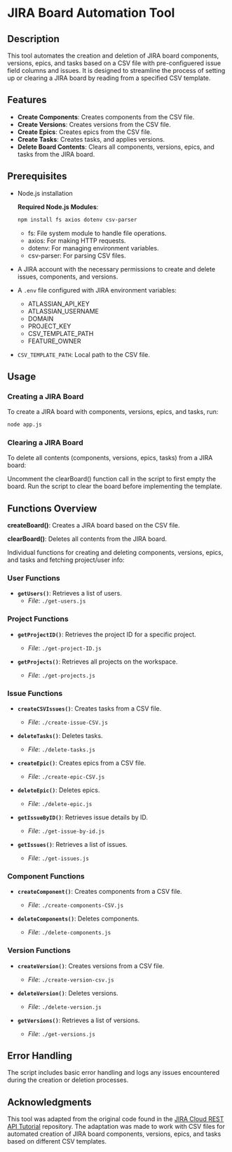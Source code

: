 # JIRA Board Automation Tool

## Description

This tool automates the creation and deletion of JIRA board components, versions, epics, and tasks based on a CSV file with pre-configuered issue field columns and issues. It is designed to streamline the process of setting up or clearing a JIRA board by reading from a specified CSV template.

## Features

- **Create Components**: Creates components from the CSV file.
- **Create Versions**: Creates versions from the CSV file.
- **Create Epics**: Creates epics from the CSV file.
- **Create Tasks**: Creates tasks, and applies versions.
- **Delete Board Contents**: Clears all components, versions, epics, and tasks from the JIRA board.

## Prerequisites

- Node.js installation

    **Required Node.js Modules**:

    ```bash
    npm install fs axios dotenv csv-parser
    ```
    - fs: File system module to handle file operations.
    - axios: For making HTTP requests.
    - dotenv: For managing environment variables.
    - csv-parser: For parsing CSV files.

- A JIRA account with the necessary permissions to create and delete issues, components, and versions.
- A `.env` file configured with JIRA environment variables:
    - ATLASSIAN_API_KEY
    - ATLASSIAN_USERNAME
    - DOMAIN
    - PROJECT_KEY
    - CSV_TEMPLATE_PATH
    - FEATURE_OWNER
- `CSV_TEMPLATE_PATH`: Local path to the CSV file.

## Usage

### Creating a JIRA Board

To create a JIRA board with components, versions, epics, and tasks, run:

```bash
node app.js
```

### Clearing a JIRA Board

To delete all contents (components, versions, epics, tasks) from a JIRA board:

Uncomment the clearBoard() function call in the script to first empty the board.
Run the script to clear the board before implementing the template.

## Functions Overview

**createBoard()**: Creates a JIRA board based on the CSV file.

**clearBoard()**: Deletes all contents from the JIRA board.

Individual functions for creating and deleting components, versions, epics, and tasks and fetching project/user info:

### User Functions

- **`getUsers()`**: Retrieves a list of users.
  - *File*: `./get-users.js`

### Project Functions

- **`getProjectID()`**: Retrieves the project ID for a specific project.
  - *File*: `./get-project-ID.js`

- **`getProjects()`**: Retrieves all projects on the workspace.
  - *File*: `./get-projects.js`

### Issue Functions

- **`createCSVIssues()`**: Creates tasks from a CSV file.
  - *File*: `./create-issue-CSV.js`

- **`deleteTasks()`**: Deletes tasks.
  - *File*: `./delete-tasks.js`

- **`createEpic()`**: Creates epics from a CSV file.
  - *File*: `./create-epic-CSV.js`

- **`deleteEpic()`**: Deletes epics.
  - *File*: `./delete-epic.js`

- **`getIssueByID()`**: Retrieves issue details by ID.
  - *File*: `./get-issue-by-id.js`

- **`getIssues()`**: Retrieves a list of issues.
  - *File*: `./get-issues.js`

### Component Functions

- **`createComponent()`**: Creates components from a CSV file.
  - *File*: `./create-components-CSV.js`

- **`deleteComponents()`**: Deletes components.
  - *File*: `./delete-components.js`

### Version Functions

- **`createVersion()`**: Creates versions from a CSV file.
  - *File*: `./create-version-csv.js`

- **`deleteVersion()`**: Deletes versions.
  - *File*: `./delete-version.js`

- **`getVersions()`**: Retrieves a list of versions.
  - *File*: `./get-versions.js`

## Error Handling
The script includes basic error handling and logs any issues encountered during the creation or deletion processes.

## Acknowledgments

This tool was adapted from the original code found in the [JIRA Cloud REST API Tutorial](https://github.com/horeaporutiu/JIRA-Cloud-REST-API-Tutorial) repository. The adaptation was made to work with CSV files for automated creation of JIRA board components, versions, epics, and tasks based on different CSV templates.

